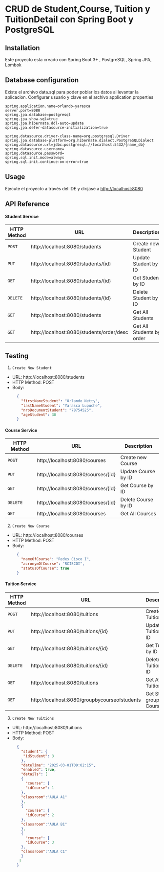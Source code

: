 # CRUD de Student,Course, Tuition y TuitionDetail con Spring Boot y PostgreSQL

## Installation
Este proyecto esta creado con Spring Boot 3+ , PostgreSQL, Spring JPA, Lombok

## Database configuration
Existe el archivo data.sql para poder poblar los datos al levantar la aplicacion.
Configurar usuario y clave en el archivo application.properties

```
spring.application.name=orlando-yarasca
server.port=8080
spring.jpa.database=postgresql
spring.jpa.show-sql=true
spring.jpa.hibernate.ddl-auto=update
spring.jpa.defer-datasource-initialization=true

spring.datasource.driver-class-name=org.postgresql.Driver
spring.jpa.database-platform=org.hibernate.dialect.PostgreSQLDialect
spring.datasource.url=jdbc:postgresql://localhost:5432/{name_db}
spring.datasource.username=
spring.datasource.password=
spring.sql.init.mode=always
spring.sql.init.continue-on-error=true
```

## Usage
Ejecute el proyecto a través del IDE y diríjase a [http://localhost:8080](http://localhost:8080)


## API Reference

#### Student Service

|HTTP Method| URL                                  | Description                |
|---|--------------------------------------|----------------------------|
|`POST`| http://localhost:8080/students          | Create new Student         |
|`PUT`| http://localhost:8080/students/{id} | Update Student by ID       |
|`GET`| http://localhost:8080/students/{id} | Get Student by ID          |
|`DELETE`| http://localhost:8080/students/{id}  | Delete Student by ID       |
|`GET`| http://localhost:8080/students       | Get All Students           |
|`GET`| http://localhost:8080/students/order/desc       | Get All Students by order  |

## Testing
1. `Create New Student`
- URL: http://localhost:8080/students
- HTTP Method: POST
- Body:
  ````json
    {
      "firstNameStudent": "Orlando Netty",
      "lastNameStudent": "Yarasca Lupuche",
      "nroDocumentStudent": "78754525",
      "ageStudent": 30
    }
  ````

#### Course Service

|HTTP Method| URL                                  | Description        |
|---|--------------------------------------|--------------------|
|`POST`| http://localhost:8080/courses          | Create new Course  |
|`PUT`| http://localhost:8080/courses/{id} | Update Course by ID |
|`GET`| http://localhost:8080/courses/{id} | Get Course by ID   |
|`DELETE`| http://localhost:8080/courses/{id}  | Delete Course by ID |
|`GET`| http://localhost:8080/courses       | Get All Courses    |

2. `Create New Course`
- URL: http://localhost:8080/courses
- HTTP Method: POST
- Body:
  ````json
    {
      "nameOfCourse": "Redes Cisco I",
      "acronymOfCourse": "RCISCOI",
      "statusOfCourse": true
    }
  ````

#### Tuition Service

|HTTP Method| URL                                  | Description                  |
|---|--------------------------------------|------------------------------|
|`POST`| http://localhost:8080/tuitions          | Create new Tuition           |
|`PUT`| http://localhost:8080/tuitions/{id} | Update Tuition by ID         |
|`GET`| http://localhost:8080/tuitions/{id} | Get Tuition by ID            |
|`DELETE`| http://localhost:8080/tuitions/{id}  | Delete Tuition by ID         |
|`GET`| http://localhost:8080/tuitions       | Get All Tuitions             |
|`GET`| http://localhost:8080/groupbycourseofstudents       | Get Student group by Course |


3. `Create New Tuitions`
- URL: http://localhost:8080/tuitions
- HTTP Method: POST
- Body:
  ````json
    {
      "student": {
       "idStudent": 3
      },
      "dateTime": "2025-03-01T09:02:15",
      "enabled": true,
      "details": [
      {
        "course": {
        "idCourse": 1
      },
      "classroom":"AULA A1"
      },
      {
        "course": {
        "idCourse": 2
      },
      "classroom":"AULA B1"
      },
      {
        "course": {
        "idCourse": 3
      },
      "classroom":"AULA C1"
      }
     ]
    }
  ````
